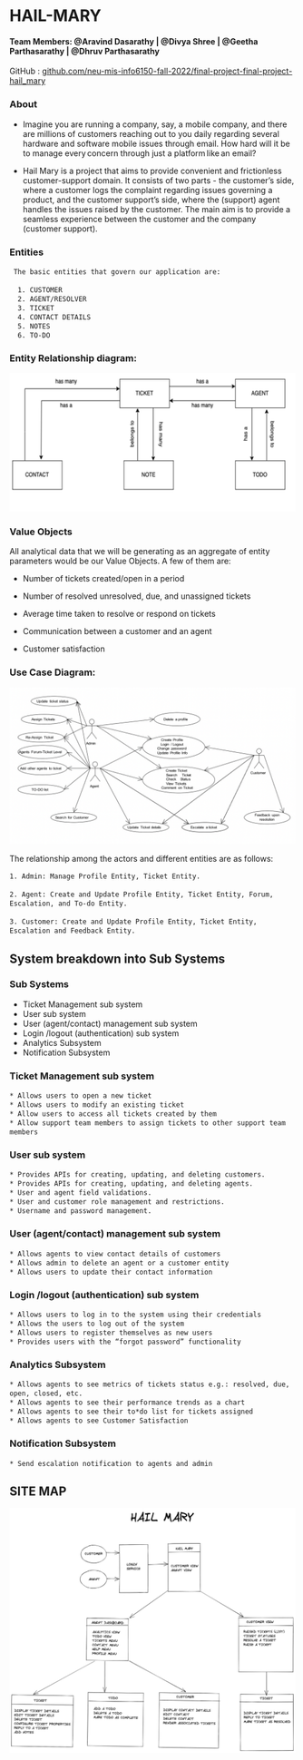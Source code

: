 # HAIL-MARY

#### Team Members: @Aravind Dasarathy | @Divya Shree | @Geetha Parthasarathy | @Dhruv Parthasarathy 

 

GitHub : [github.com/neu-mis-info6150-fall-2022/final-project-final-project-hail_mary ]( https://github.com/neu-mis-info6150-fall-2022/final-project-final-project-hail_mary)


### About

  * Imagine you are running a company, say, a mobile company, and there are millions of customers reaching out to you daily regarding several hardware and    software mobile issues through email. How hard will it be to manage every concern through just a platform like an email?  

  * Hail Mary is a project that aims to provide convenient and frictionless customer-support domain. It consists of two parts - the customer’s side, where     a customer logs the complaint regarding issues governing a product, and the customer support’s side, where the (support) agent handles the issues           raised by the customer. The main aim is to provide a seamless experience between the customer and the company (customer support).  
  
### Entities

     The basic entities that govern our application are:  

      1. CUSTOMER 
      2. AGENT/RESOLVER 
      3. TICKET 
      4. CONTACT DETAILS 
      5. NOTES 
      6. TO-DO 
      

### Entity Relationship diagram: 

![ERDiagram](/images/ER-Diagram.png "ERDiagram") 


### Value Objects 

  All analytical data that we will be generating as an aggregate of entity parameters would be our Value Objects. A few of them are:  

   * Number of tickets created/open in a period  

   * Number of resolved unresolved, due, and unassigned tickets  

   * Average time taken to resolve or respond on tickets  

   * Communication between a customer and an agent 

   * Customer satisfaction 


### Use Case Diagram:

![UseCaseDiagram](/images/Use-CaseDiagram.png "UseCaseDiagram") 


The relationship among the actors and different entities are as follows:  

    1. Admin: Manage Profile Entity, Ticket Entity. 

    2. Agent: Create and Update Profile Entity, Ticket Entity, Forum, Escalation, and To-do Entity. 

    3. Customer: Create and Update Profile Entity, Ticket Entity, Escalation and Feedback Entity. 








## System breakdown into Sub Systems

### Sub Systems  

  *	Ticket Management sub system 
  *	User sub system
  *	User (agent/contact) management sub system 
  *	Login /logout (authentication) sub system 
  *	Analytics Subsystem 
  *	Notification Subsystem 

### Ticket Management sub system 
    * Allows users to open a new ticket  
    * Allows users to modify an existing ticket 
    * Allow users to access all tickets created by them 
    * Allow support team members to assign tickets to other support team members 

### User sub system
    * Provides APIs for creating, updating, and deleting customers. 
    * Provides APIs for creating, updating, and deleting agents. 
    * User and agent field validations. 
    * User and customer role management and restrictions. 
    * Username and password management. 

### User (agent/contact) management sub system 
    * Allows agents to view contact details of customers
    * Allows admin to delete an agent or a customer entity
    * Allows users to update their contact information


### Login /logout (authentication) sub system
    * Allows users to log in to the system using their credentials 
    * Allows the users to log out of the system 
    * Allows users to register themselves as new users 
    * Provides users with the “forgot password” functionality 

### Analytics Subsystem 
    * Allows agents to see metrics of tickets status e.g.: resolved, due, open, closed, etc. 
    * Allows agents to see their performance trends as a chart 
    * Allows agents to see their to*do list for tickets assigned 
    * Allows agents to see Customer Satisfaction 

### Notification Subsystem 
    * Send escalation notification to agents and admin 


## SITE MAP


![SiteMap](/images/SiteMap.png "SiteMap") 


